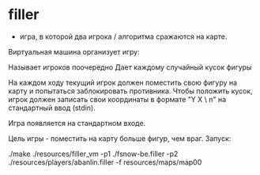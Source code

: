 # filler

- игра, в которой два игрока / алгоритма сражаются на карте.

Виртуальная машина организует игру:

Называет игроков поочередно
Дает каждому случайный кусок фигуры

На каждом ходу текущий игрок должен поместить свою фигуру на карту и попытаться заблокировать противника. Чтобы положить кусок, игрок должен записать свои координаты в формате "Y X \ n" на стандартный ввод (stdin).

Игра появляется на стандартном входе.

Цель игры - поместить на карту больше фигур, чем враг.
Запуск: 

./make
./resources/filler_vm -p1 ./fsnow-be.filler -p2 ./resources/players/abanlin.filler -f resources/maps/map00
